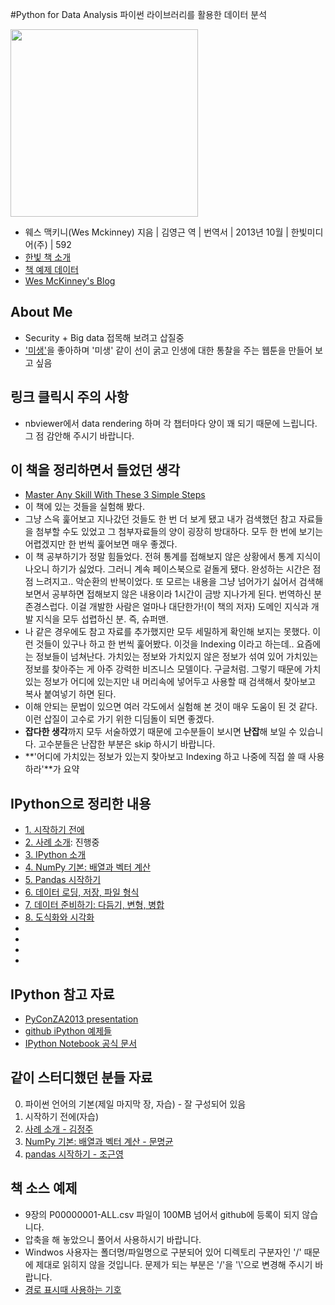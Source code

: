 #Python for Data Analysis 파이썬 라이브러리를 활용한 데이터 분석

[<img src="http://image.yes24.com/goods/11043328/L" width="300px" />](http://www.yes24.com/24/goods/11043328?scode=029)


- 웨스 맥키니(Wes Mckinney) 지음 | 김영근 역 | 번역서 | 2013년 10월 | 한빛미디어(주) | 592
- [한빛 책 소개](http://www.hanbit.co.kr/book/look.html?isbn=978-89-6848-047-8)
- [책 예제 데이터](https://github.com/pydata/pydata-book)
- [Wes McKinney's Blog](http://blog.wesmckinney.com)

## About Me

- Security + Big data 접목해 보려고 삽질중
- ['미생'](http://cartoon.media.daum.net/webtoon/view/miseng)을 좋아하며 '미생' 같이 선이 굵고 인생에 대한 통찰을 주는 웹툰을 만들어 보고 싶음

## 링크 클릭시 주의 사항

- nbviewer에서 data rendering 하며 각 챕터마다 양이 꽤 되기 때문에 느립니다. 그 점 감안해 주시기 바랍니다.

## 이 책을 정리하면서 들었던 생각

- [Master Any Skill With These 3 Simple Steps](http://www.businessinsider.com/skill-mastery-2014-5?utm_content=buffer801f0&utm_medium=social&utm_source=facebook.com&utm_campaign=buffer)
- 이 책에 있는 것들을 실험해 봤다.
- 그냥 스윽 훑어보고 지나갔던 것들도 한 번 더 보게 됐고 내가 검색했던 참고 자료들을 첨부할 수도 있었고 그 첨부자료들의 양이 굉장히 방대하다. 모두 한 번에 보기는 어렵겠지만 한 번씩 훑어보면 매우 좋겠다.
- 이 책 공부하기가 정말 힘들었다. 전혀 통계를 접해보지 않은 상황에서 통계 지식이 나오니 하기가 싫었다. 그러니 계속 페이스북으로 겉돌게 됐다. 완성하는 시간은 점점 느려지고.. 악순환의 반복이었다. 또 모르는 내용을 그냥 넘어가기 싫어서 검색해보면서 공부하면 접해보지 않은 내용이라 1시간이 금방 지나가게 된다. 번역하신 분 존경스럽다. 이걸 개발한 사람은 얼마나 대단한가!(이 책의 저자) 도메인 지식과 개발 지식을 모두 섭렵하신 분. 즉, 슈퍼맨.
- 나 같은 경우에도 참고 자료를 추가했지만 모두 세밀하게 확인해 보지는 못했다. 이런 것들이 있구나 하고 한 번씩 훑어봤다. 이것을 Indexing 이라고 하는데.. 요즘에는 정보들이 넘쳐난다. 가치있는 정보와 가치있지 않은 정보가 섞여 있어 가치있는 정보를 찾아주는 게 아주 강력한 비즈니스 모델이다. 구글처럼. 그렇기 때문에 가치있는 정보가 어디에 있는지만 내 머리속에 넣어두고 사용할 때 검색해서 찾아보고 복사 붙여넣기 하면 된다. 
- 이해 안되는 문법이 있으면 여러 각도에서 실험해 본 것이 매우 도움이 된 것 같다. 이런 삽질이 고수로 가기 위한 디딤돌이 되면 좋겠다.
- **잡다한 생각**까지 모두 서술하였기 때문에 고수분들이 보시면 **난잡**해 보일 수 있습니다. 고수분들은 난잡한 부분은 skip 하시기 바랍니다.
- **'어디에 가치있는 정보가 있는지 찾아보고 Indexing 하고 나중에 직접 쓸 때 사용하라'**가 요약

## IPython으로 정리한 내용
- [1. 시작하기 전에](http://nbviewer.ipython.org/urls/raw.github.com/re4lfl0w/ipython/master/books/python_data_analysis/ch01_Preliminaries.ipynb)
- [2. 사례 소개](http://nbviewer.ipython.org/github/re4lfl0w/ipython/blob/master/books/python_data_analysis/ch02_Introduction%20Examples.ipynb): 진행중
- [3. IPython 소개](http://nbviewer.ipython.org/github/re4lfl0w/ipython/blob/master/books/python_data_analysis/ch03_Introduction%20IPython.ipynb)
- [4. NumPy 기본: 배열과 벡터 계산](http://nbviewer.ipython.org/github/re4lfl0w/ipython/blob/master/books/python_data_analysis/ch04_Numpy.ipynb)
- [5. Pandas 시작하기](http://nbviewer.ipython.org/github/re4lfl0w/ipython/blob/master/books/python_data_analysis/ch05_Pandas.ipynb)
- [6. 데이터 로딩, 저장, 파일 형식](http://nbviewer.ipython.org/github/re4lfl0w/ipython/blob/master/books/python_data_analysis/ch06_Data%20loading.ipynb)
- [7. 데이터 준비하기: 다듬기, 변형, 병합](http://nbviewer.ipython.org/github/re4lfl0w/ipython/blob/master/books/python_data_analysis/ch07_Data_prepare_fixing_transform_merge.ipynb)
- [8. 도식화와 시각화](http://nbviewer.ipython.org/github/re4lfl0w/ipython/blob/master/books/python_data_analysis/ch08_Plotting_and_Visualization.ipynb)
- [9. 데이터 수집과 그룹 연산]: 진행중
- [10. 시계열]: 진행중
- [11. 금융, 경제 데이터 애플리케이션]: 진행중
- [12. 고급 NumPy]: 진행중

## IPython 참고 자료

- [PyConZA2013 presentation](http://nbviewer.ipython.org/github/Tooblippe/zapycon2013_ipython_science/blob/master/src/pycon13_ipython.ipynb)
- [github iPython 예제들](https://github.com/ipython/ipython/tree/master/examples/notebooks)
- [IPython Notebook 공식 문서](http://ipython.org/ipython-doc/dev/notebook/index.html)

## 같이 스터디했던 분들 자료

0. 파이썬 언어의 기본(제일 마지막 장, 자습) - 잘 구성되어 있음
1. 시작하기 전에(자습)
2. [사례 소개 - 김정주](http://nbviewer.ipython.org/gist/haje01/44825afdb0b54ac39150)
4. [NumPy 기본: 배열과 벡터 계산 - 문명균](http://nbviewer.ipython.org/gist/mmk232/9616491)
5. [pandas 시작하기 - 조근영](http://nbviewer.ipython.org/gist/re4lfl0w/9615403)

## 책 소스 예제

- 9장의 P00000001-ALL.csv 파일이 100MB 넘어서 github에 등록이 되지 않습니다. 
- 압축을 해 놓았으니 풀어서 사용하시기 바랍니다.
- Windwos 사용자는 폴더명/파일명으로 구분되어 있어 디렉토리 구분자인 '/' 때문에 제대로 읽히지 않을 것입니다. 문제가 되는 부분은 '/'을 '\\'으로 변경해 주시기 바랍니다.
- [경로 표시때 사용하는 기호](http://ith.kr/chair/cgj/cgj1201.html)